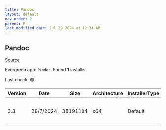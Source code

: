 ```yaml
---
title: Pandoc
layout: default
nav_order: 2
parent: P
last_modified_date: Jul 29 2024 at 12:34 AM
---
```


## Pandoc

[Source](https://pandoc.org/)

Evergreen app: `Pandoc`. Found **1** installer.

Last check: 🟢

| Version | Date      | Size     | Architecture | InstallerType | Type | URI                                                                                                                                                                    |
| ------- | --------- | -------- | ------------ | ------------- | ---- | ---------------------------------------------------------------------------------------------------------------------------------------------------------------------- |
| 3.3     | 28/7/2024 | 38191104 | x64          | Default       | msi  | [https://github.com/jgm/pandoc/releases/download/3.3/pandoc-3.3-windows-x86_64.msi](https://github.com/jgm/pandoc/releases/download/3.3/pandoc-3.3-windows-x86_64.msi) |
